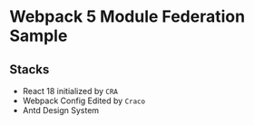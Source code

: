 # Webpack 5 Module Federation Sample

## Stacks

- React 18 initialized by `CRA`
- Webpack Config Edited by `Craco`
- Antd Design System

